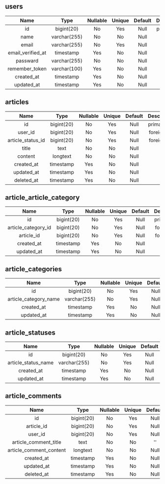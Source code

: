 ## users

|       Name        |     Type     | Nullable | Unique | Default | Description |
| :---------------: | :----------: | :------: | :----: | :-----: | :---------: |
|        id         |  bigint(20)  |    No    |  Yes   |  Null   | primary key |
|       name        | varchar(255) |    No    |   No   |  Null   |             |
|       email       | varchar(255) |    No    |  Yes   |  Null   |             |
| email_verified_at |  timestamp   |   Yes    |   No   |  Null   |             |
|     passward      | varchar(255) |    No    |   No   |  Null   |             |
|  remember_token   | varchar(100) |   Yes    |   No   |  Null   |             |
|    created_at     |  timestamp   |   Yes    |   No   |  Null   |             |
|    updated_at     |  timestamp   |   Yes    |   No   |  Null   |             |

## articles

|       Name        |    Type    | Nullable | Unique | Default | Description |
| :---------------: | :--------: | :------: | :----: | :-----: | :---------: |
|        id         | bigint(20) |    No    |  Yes   |  Null   | primary key |
|      user_id      | bigint(20) |    No    |  Yes   |  Null   | foreign key |
| article_status_id | bigint(20) |    No    |  Yes   |  Null   | foreign key |
|       title       |    text    |    No    |   No   |  Null   |             |
|      content      |  longtext  |    No    |   No   |  Null   |             |
|    created_at     | timestamp  |   Yes    |   No   |  Null   |             |
|    updated_at     | timestamp  |   Yes    |   No   |  Null   |             |
|    deleted_at     | timestamp  |   Yes    |   No   |  Null   |             |

## article_article_category

|        Name         |    Type    | Nullable | Unique | Default | Description |
| :-----------------: | :--------: | :------: | :----: | :-----: | :---------: |
|         id          | bigint(20) |    No    |  Yes   |  Null   | primary key |
| article_category_id | bigint(20) |    No    |  Yes   |  Null   | foreign key |
|     article_id      | bigint(20) |    No    |  Yes   |  Null   | foreign key |
|     created_at      | timestamp  |   Yes    |   No   |  Null   |             |
|     updated_at      | timestamp  |   Yes    |   No   |  Null   |             |

## article_categories

|         Name          |     Type     | Nullable | Unique | Default | Description |
| :-------------------: | :----------: | :------: | :----: | :-----: | :---------: |
|          id           |  bigint(20)  |    No    |  Yes   |  Null   | primary key |
| article_category_name | varchar(255) |    No    |  Yes   |  Null   |             |
|      created_at       |  timestamp   |   Yes    |   No   |  Null   |             |
|      updated_at       |  timestamp   |   Yes    |   No   |  Null   |             |

## article_statuses

|        Name         |     Type     | Nullable | Unique | Default | Description |
| :-----------------: | :----------: | :------: | :----: | :-----: | :---------: |
|         id          |  bigint(20)  |    No    |  Yes   |  Null   | primary key |
| article_status_name | varchar(255) |    No    |  Yes   |  Null   |             |
|     created_at      |  timestamp   |   Yes    |   No   |  Null   |             |
|     updated_at      |  timestamp   |   Yes    |   No   |  Null   |             |

## article_comments

|          Name           |    Type    | Nullable | Unique | Default | Description |
| :---------------------: | :--------: | :------: | :----: | :-----: | :---------: |
|           id            | bigint(20) |    No    |  Yes   |  Null   | primary key |
|       article_id        | bigint(20) |    No    |  Yes   |  Null   | foreign key |
|         user_id         | bigint(20) |    No    |  Yes   |  Null   | foreign key |
|  article_comment_title  |    text    |    No    |   No   |   ''    |             |
| article_comment_content |  longtext  |    No    |   No   |  Null   |             |
|       created_at        | timestamp  |   Yes    |   No   |  Null   |             |
|       updated_at        | timestamp  |   Yes    |   No   |  Null   |             |
|       deleted_at        | timestamp  |   Yes    |   No   |  Null   |             |

